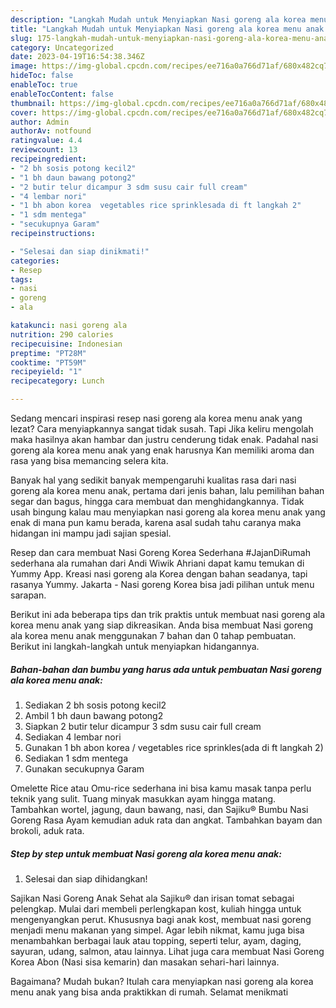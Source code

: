 ```yaml
---
description: "Langkah Mudah untuk Menyiapkan Nasi goreng ala korea menu anak yang Enak"
title: "Langkah Mudah untuk Menyiapkan Nasi goreng ala korea menu anak yang Enak"
slug: 175-langkah-mudah-untuk-menyiapkan-nasi-goreng-ala-korea-menu-anak-yang-enak
category: Uncategorized
date: 2023-04-19T16:54:38.346Z
image: https://img-global.cpcdn.com/recipes/ee716a0a766d71af/680x482cq70/nasi-goreng-ala-korea-menu-anak-foto-resep-utama.jpg
hideToc: false
enableToc: true
enableTocContent: false
thumbnail: https://img-global.cpcdn.com/recipes/ee716a0a766d71af/680x482cq70/nasi-goreng-ala-korea-menu-anak-foto-resep-utama.jpg
cover: https://img-global.cpcdn.com/recipes/ee716a0a766d71af/680x482cq70/nasi-goreng-ala-korea-menu-anak-foto-resep-utama.jpg
author: Admin
authorAv: notfound
ratingvalue: 4.4
reviewcount: 13
recipeingredient:
- "2 bh sosis potong kecil2"
- "1 bh daun bawang potong2"
- "2 butir telur dicampur 3 sdm susu cair full cream"
- "4 lembar nori"
- "1 bh abon korea  vegetables rice sprinklesada di ft langkah 2"
- "1 sdm mentega"
- "secukupnya Garam"
recipeinstructions:

- "Selesai dan siap dinikmati!"
categories:
- Resep
tags:
- nasi
- goreng
- ala

katakunci: nasi goreng ala 
nutrition: 290 calories
recipecuisine: Indonesian
preptime: "PT28M"
cooktime: "PT59M"
recipeyield: "1"
recipecategory: Lunch

---
```



Sedang mencari inspirasi resep nasi goreng ala korea menu anak yang lezat? Cara menyiapkannya sangat tidak susah. Tapi Jika keliru mengolah maka hasilnya akan hambar dan justru cenderung tidak enak. Padahal nasi goreng ala korea menu anak yang enak harusnya Kan memiliki aroma dan rasa yang bisa memancing selera kita.


Banyak hal yang sedikit banyak mempengaruhi kualitas rasa dari nasi goreng ala korea menu anak, pertama dari jenis bahan, lalu pemilihan bahan segar dan bagus, hingga cara membuat dan menghidangkannya. Tidak usah bingung kalau mau menyiapkan nasi goreng ala korea menu anak yang enak di mana pun kamu berada, karena asal sudah tahu caranya maka hidangan ini mampu jadi sajian spesial.

Resep dan cara membuat Nasi Goreng Korea Sederhana #JajanDiRumah sederhana ala rumahan dari Andi Wiwik Ahriani dapat kamu temukan di Yummy App. Kreasi nasi goreng ala Korea dengan bahan seadanya, tapi rasanya Yummy. Jakarta - Nasi goreng Korea bisa jadi pilihan untuk menu sarapan.


Berikut ini ada beberapa tips dan trik praktis untuk membuat nasi goreng ala korea menu anak yang siap dikreasikan. Anda bisa membuat Nasi goreng ala korea menu anak menggunakan 7 bahan dan 0 tahap pembuatan. Berikut ini langkah-langkah untuk menyiapkan hidangannya.

<!--inarticleads1-->

##### Bahan-bahan dan bumbu yang harus ada untuk pembuatan Nasi goreng ala korea menu anak:

1. Sediakan 2 bh sosis potong kecil2
1. Ambil 1 bh daun bawang potong2
1. Siapkan 2 butir telur dicampur 3 sdm susu cair full cream
1. Sediakan 4 lembar nori
1. Gunakan 1 bh abon korea / vegetables rice sprinkles(ada di ft langkah 2)
1. Sediakan 1 sdm mentega
1. Gunakan secukupnya Garam


Omelette Rice atau Omu-rice sederhana ini bisa kamu masak tanpa perlu teknik yang sulit. Tuang minyak masukkan ayam hingga matang. Tambahkan wortel, jagung, daun bawang, nasi, dan Sajiku® Bumbu Nasi Goreng Rasa Ayam kemudian aduk rata dan angkat. Tambahkan bayam dan brokoli, aduk rata. 

<!--inarticleads2-->

##### Step by step untuk membuat Nasi goreng ala korea menu anak:


1. Selesai dan siap dihidangkan!

Sajikan Nasi Goreng Anak Sehat ala Sajiku® dan irisan tomat sebagai pelengkap. Mulai dari membeli perlengkapan kost, kuliah hingga untuk mengenyangkan perut. Khususnya bagi anak kost, membuat nasi goreng menjadi menu makanan yang simpel. Agar lebih nikmat, kamu juga bisa menambahkan berbagai lauk atau topping, seperti telur, ayam, daging, sayuran, udang, salmon, atau lainnya. Lihat juga cara membuat Nasi Goreng Korea Abon (Nasi sisa kemarin) dan masakan sehari-hari lainnya. 

Bagaimana? Mudah bukan? Itulah cara menyiapkan nasi goreng ala korea menu anak yang bisa anda praktikkan di rumah. Selamat menikmati
